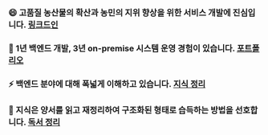 ### 😄  고품질 농산물의 확산과 농민의 지위 향상을 위한 서비스 개발에 진심입니다. [링크드인](https://www.linkedin.com/in/mj-bae/)
### 👯  1년 백엔드 개발, 3년 on-premise 시스템 운영 경험이 있습니다. [포트폴리오](https://gentlyportfolio.netlify.app/)
### ⚡  백엔드 분야에 대해 폭넓게 이해하고 있습니다. [지식 정리](https://studynote.oopy.io/)
### 🌱  지식은 양서를 읽고 재정리하여 구조화된 형태로 습득하는 방법을 선호합니다. [독서 정리](https://studynote.oopy.io/books/)
